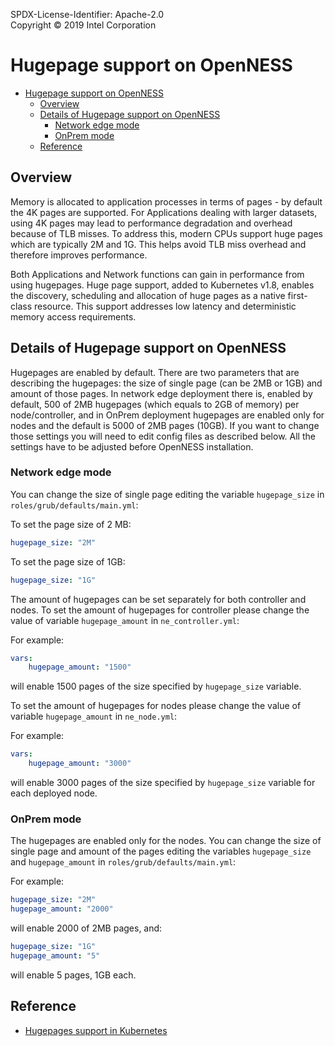 SPDX-License-Identifier: Apache-2.0    
Copyright © 2019 Intel Corporation

# Hugepage support on OpenNESS 

- [Hugepage support on OpenNESS](#hugepage-support-on-openness)
  - [Overview](#overview)
  - [Details of Hugepage support on OpenNESS](#details-of-hugepage-support-on-openness)
    - [Network edge mode](#network-edge-mode)
    - [OnPrem mode](#onprem-mode)
  - [Reference](#reference)

## Overview 

Memory is allocated to application processes in terms of pages - by default the 4K pages are supported. For Applications dealing with larger datasets, using 4K pages may lead to performance degradation and overhead because of TLB misses. To address this, modern CPUs support huge pages which are typically 2M and 1G. This helps avoid TLB miss overhead and therefore improves performance. 

Both Applications and Network functions can gain in performance from using hugepages. Huge page support, added to Kubernetes v1.8, enables the discovery, scheduling and allocation of huge pages as a native first-class resource. This support addresses low latency and deterministic memory access requirements. 

## Details of Hugepage support on OpenNESS

Hugepages are enabled by default. There are two parameters that are describing the hugepages: the size of single page (can be 2MB or 1GB) and amount of those pages. In network edge deployment there is, enabled by default, 500 of 2MB hugepages (which equals to 2GB of memory) per node/controller, and in OnPrem deployment hugepages are enabled only for nodes and the default is 5000 of 2MB pages (10GB). If you want to change those settings you will need to edit config files as described below. All the settings have to be adjusted before OpenNESS installation. 

### Network edge mode

You can change the size of single page editing the variable `hugepage_size` in `roles/grub/defaults/main.yml`:

To set the page size of 2 MB:

```yaml
hugepage_size: "2M"
```

To set the page size of 1GB:

```yaml
hugepage_size: "1G"
```

The amount of hugepages can be set separately for both controller and nodes. To set the amount of hugepages for controller please change the value of variable `hugepage_amount` in `ne_controller.yml`:

For example:

```yaml
vars:
    hugepage_amount: "1500"
```

will enable 1500 pages of the size specified by `hugepage_size` variable.

To set the amount of hugepages for nodes please change the value of variable `hugepage_amount` in `ne_node.yml`:

For example:

```yaml
vars:
    hugepage_amount: "3000"
```

will enable 3000 pages of the size specified by `hugepage_size` variable for each deployed node.

### OnPrem mode

The hugepages are enabled only for the nodes. You can change the size of single page and amount of the pages editing the variables `hugepage_size` and `hugepage_amount` in `roles/grub/defaults/main.yml`:

For example:

```yaml
hugepage_size: "2M"
hugepage_amount: "2000"
```

will enable 2000 of 2MB pages, and:

```yaml
hugepage_size: "1G"
hugepage_amount: "5"
```

will enable 5 pages, 1GB each.

## Reference 
- [Hugepages support in Kubernetes](https://kubernetes.io/docs/tasks/manage-hugepages/scheduling-hugepages/)